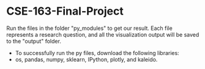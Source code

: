 # CSE-163-Final-Project
Run the files in the folder "py_modules" to get our result. Each file represents
a research question, and all the visualization output will be saved to the
"output" folder.
* To successfully run the py files, download the following libraries:
* os, pandas, numpy, sklearn, IPython, plotly, and kaleido.
